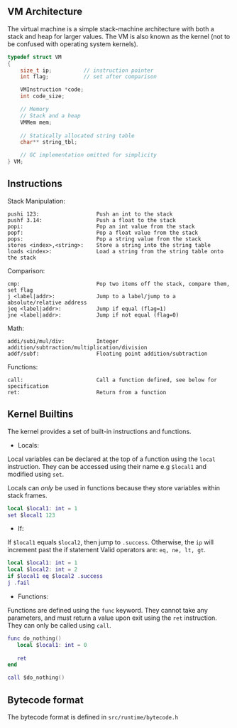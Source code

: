 VM Architecture
---------------
The virtual machine is a simple stack-machine architecture with both a stack and heap for larger values. The VM is also known as the kernel (not to be confused with operating system kernels).

```c
typedef struct VM
{
    size_t ip;          // instruction pointer
    int flag;           // set after comparison

    VMInstruction *code;
    int code_size;

    // Memory
    // Stack and a heap
    VMMem mem;
    
    // Statically allocated string table
    char** string_tbl;

    // GC implementation omitted for simplicity
} VM;
```

Instructions
------------
Stack Manipulation:
```
pushi 123:                  Push an int to the stack
pushf 3.14:                 Push a float to the stack
popi:                       Pop an int value from the stack
popf:                       Pop a float value from the stack
pops:                       Pop a string value from the stack
stores <index>,<string>:    Store a string into the string table
loads <index>:              Load a string from the string table onto the stack
```

Comparison:
```
cmp:                        Pop two items off the stack, compare them, set flag
j <label|addr>:             Jump to a label/jump to a absolute/relative address
jeq <label|addr>:           Jump if equal (flag=1)
jne <label|addr>:           Jump if not equal (flag=0)
```

Math:
```
addi/subi/mul/div:          Integer addition/subtraction/multiplication/division
addf/subf:                  Floating point addition/subtraction
```

Functions:
```
call:                       Call a function defined, see below for specification
ret:                        Return from a function

```

Kernel Builtins
------------------
The kernel provides a set of built-in instructions and functions.

- Locals: 

Local variables can be declared at the top of a function using the `local` instruction.
They can be accessed using their name e.g `$local1` and modified using `set`. 

Locals can *only* be used in functions because they store variables within stack frames.

```lua
local $local1: int = 1
set $local1 123
```

- If: 

If `$local1` equals `$local2`, then jump to `.success`. Otherwise, the `ip` will increment past the if statement
Valid operators are: `eq, ne, lt, gt`.

```lua
local $local1: int = 1
local $local2: int = 2
if $local1 eq $local2 .success
j .fail
```

- Functions:

Functions are defined using the `func` keyword. They cannot take any parameters, and must return a value upon exit using the `ret` instruction. They can only be called using `call`.

```lua
func do_nothing()
   local $local1: int = 0
   
   ret
end

call $do_nothing()
```

Bytecode format
---------------
The bytecode format is defined in `src/runtime/bytecode.h`
